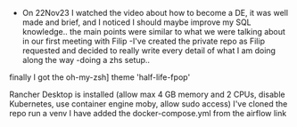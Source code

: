 - On 22Nov23 I watched the video about how to become a DE, it was well made and brief, and I noticed I should maybe improve my SQL knowledge.. the main points were similar to what we were talking about in our first meeting with Filip 
-I've created the private repo as Filip requested and decided to really write every detail of what I am doing along the way
-doing a zhs setup..

finally I got the oh-my-zsh] theme 'half-life-fpop'

Rancher Desktop is installed (allow max 4 GB memory and 2 CPUs, disable Kubernetes, use container engine moby, allow sudo access)
I've cloned the repo
 run a venv 
 I have added the docker-compose.yml from the airflow link
 
